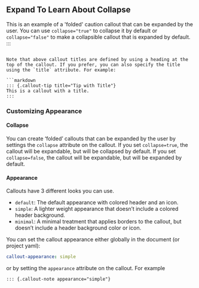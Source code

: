 ## Expand To Learn About Collapse
This is an example of a 'folded' caution callout that can be expanded by the user. You can use `collapse="true"` to collapse it by default or `collapse="false"` to make a collapsible callout that is expanded by default.
:::
```

Note that above callout titles are defined by using a heading at the top of the callout. If you prefer, you can also specify the title using the `title` attribute. For example:

```markdown
::: {.callout-tip title="Tip with Title"}
This is a callout with a title.
:::
```

### Customizing Appearance

#### Collapse

You can create ‘folded’ callouts that can be expanded by the user by settings the `collapse` attribute on the callout. If you set `collapse=true`, the callout will be expandable, but will be collapsed by default. If you set `collapse=false`, the callout will be expandable, but will be expanded by default.

#### Appearance

Callouts have 3 different looks you can use.

*   `default`: The default appearance with colored header and an icon.
*   `simple`: A lighter weight appearance that doesn’t include a colored header background.
*   `minimal`: A minimal treatment that applies borders to the callout, but doesn’t include a header background color or icon.

You can set the callout appearance either globally in the document (or project yaml):

```yaml
callout-appearance: simple
```

or by setting the `appearance` attribute on the callout. For example

```markdown
::: {.callout-note appearance="simple"}
